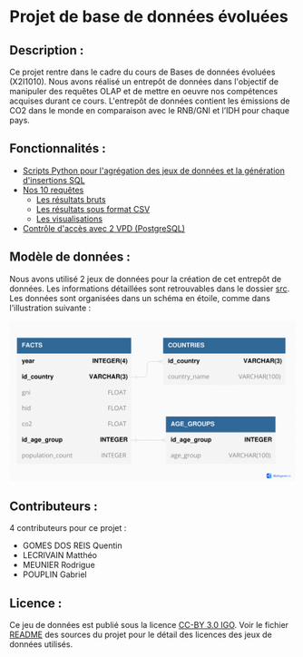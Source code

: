 # Projet de base de données évoluées

## Description :

Ce projet rentre dans le cadre du cours de Bases de données évoluées (X2I1010).
Nous avons réalisé un entrepôt de données dans l'objectif de manipuler des requêtes OLAP et de mettre en oeuvre nos compétences acquises durant ce cours. L'entrepôt de données contient les émissions de CO2 dans le monde en comparaison avec le RNB/GNI et l’IDH pour chaque pays.

## Fonctionnalités :

- [Scripts Python pour l'agrégation des jeux de données et la génération d'insertions SQL](scripts)
- [Nos 10 requêtes](requests)
  - [Les résultats bruts](requests/raw_results)
  - [Les résultats sous format CSV](requests/csv_results)
  - [Les visualisations](requests/visualisations)
- [Contrôle d'accès avec 2 VPD (PostgreSQL)](sql_files/)

## Modèle de données :

Nous avons utilisé 2 jeux de données pour la création de cet entrepôt de données. Les informations détaillées sont retrouvables dans le dossier [src](src). Les données sont organisées dans un schéma en étoile, comme dans l'illustration suivante :

![](schema/db-schema.png)

## Contributeurs :

4 contributeurs pour ce projet :
* GOMES DOS REIS Quentin
* LECRIVAIN Matthéo
* MEUNIER Rodrigue
* POUPLIN Gabriel

## Licence :

Ce jeu de données est publié sous la licence [CC-BY 3.0 IGO](https://creativecommons.org/licenses/by/3.0/igo/). Voir le fichier [README](src/README.md) des sources du projet pour le détail des licences des jeux de données utilisés.